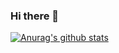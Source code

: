 ### Hi there 👋

[![Anurag's github stats](https://github-readme-stats.vercel.app/api?username=jasonferenbach)](https://github.com/anuraghazra/github-readme-stats)

<!--
**jasonferenbach/jasonferenbach** is a ✨ _special_ ✨ repository because its `README.md` (this file) appears on your GitHub profile.

Here are some ideas to get you started:

- 🔭 I’m currently working on ...
- 🌱 I’m currently learning ...
- 👯 I’m looking to collaborate on ...
- 🤔 I’m looking for help with ...
- 💬 Ask me about ...
- 📫 How to reach me: ...
- 😄 Pronouns: ...
- ⚡ Fun fact: ...
-->
